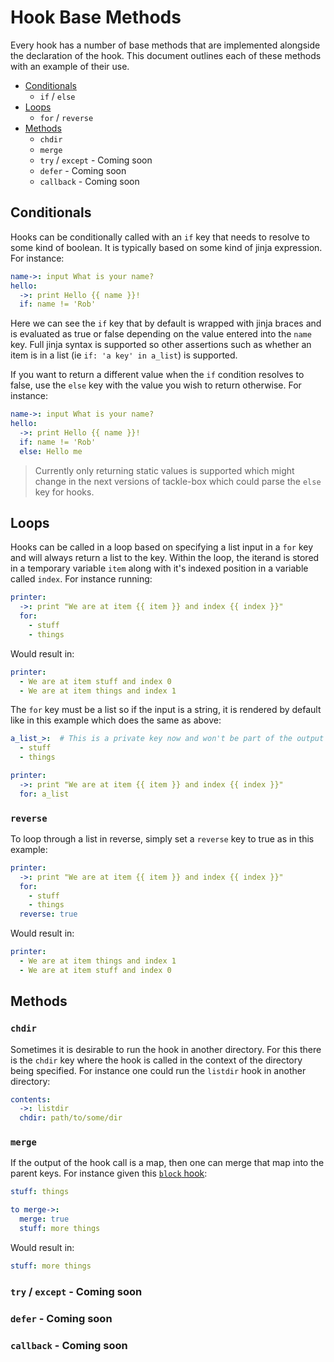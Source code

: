 # Hook Base Methods

Every hook has a number of base methods that are implemented alongside the declaration of the hook.  This document outlines each of these methods with an example of their use.

- [Conditionals](#conditionals)
    - `if` / `else`
- [Loops](#loops)
    - `for` / `reverse`
- [Methods](#methods)
    - `chdir`
    - `merge`
    - `try` / `except` - Coming soon
    - `defer` - Coming soon
    - `callback` - Coming soon

## Conditionals

Hooks can be conditionally called with an `if` key that needs to resolve to some kind of boolean. It is typically based on some kind of jinja expression. For instance:

```yaml
name->: input What is your name?
hello:
  ->: print Hello {{ name }}!
  if: name != 'Rob'
```

Here we can see the `if` key that by default is wrapped with jinja braces and is evaluated as true or false depending on the value entered into the `name` key. Full jinja syntax is supported so other assertions such as whether an item is in a list (ie `if: 'a key' in a_list`) is supported.

If you want to return a different value when the `if` condition resolves to false, use the `else` key with the value you wish to return otherwise.  For instance:

```yaml
name->: input What is your name?
hello:
  ->: print Hello {{ name }}!
  if: name != 'Rob'
  else: Hello me
```

> Currently only returning static values is supported which might change in the next versions of tackle-box which could parse the `else` key for hooks.

## Loops

Hooks can be called in a loop based on specifying a list input in a `for` key and will always return a list to the key. Within the loop, the iterand is stored in a temporary variable `item` along with it's indexed position in a variable called `index`. For instance running:

```yaml
printer:
  ->: print "We are at item {{ item }} and index {{ index }}"
  for:
    - stuff
    - things
```

Would result in:

```yaml
printer:
  - We are at item stuff and index 0
  - We are at item things and index 1
```

The `for` key must be a list so if the input is a string, it is rendered by default like in this example which does the same as above:

```yaml
a_list_>:  # This is a private key now and won't be part of the output context
  - stuff
  - things

printer:
  ->: print "We are at item {{ item }} and index {{ index }}"
  for: a_list
```

### `reverse`

To loop through a list in reverse, simply set a `reverse` key to true as in this example:

```yaml
printer:
  ->: print "We are at item {{ item }} and index {{ index }}"
  for:
    - stuff
    - things
  reverse: true
```

Would result in:

```yaml
printer:
  - We are at item things and index 1
  - We are at item stuff and index 0
```

## Methods

### `chdir`

Sometimes it is desirable to run the hook in another directory.  For this there is the `chdir` key where the hook is called in the context of the directory being specified. For instance one could run the `listdir` hook in another directory:

```yaml
contents:
  ->: listdir
  chdir: path/to/some/dir
```

### `merge`

If the output of the hook call is a map, then one can merge that map into the parent keys.  For instance given this [`block` hook]():

```yaml
stuff: things

to merge->:
  merge: true
  stuff: more things
```

Would result in:

```yaml
stuff: more things
```

### `try` / `except` - Coming soon
### `defer` - Coming soon
### `callback` - Coming soon
